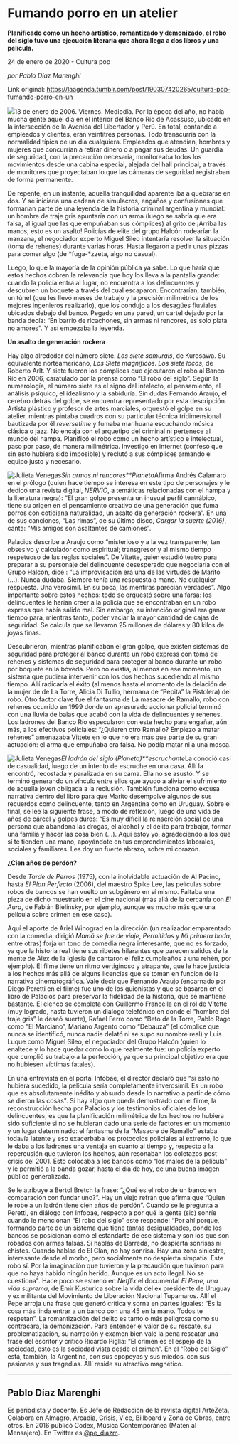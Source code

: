 # Fumando porro en un atelier

**Planificado como un hecho artístico, romantizado y demonizado, el robo del siglo tuvo una ejecución literaria que ahora llega a dos libros y una película.**

24 de enero de 2020 - Cultura pop

_por Pablo Díaz Marenghi_

Link original: https://laagenda.tumblr.com/post/190307420265/cultura-pop-fumando-porro-en-un

![](https://64.media.tumblr.com/09edfbfd350d9440c6d6cd3e7ec08520/c3a4406afc6c0ba2-cc/s500x750/26f9cdfdf9739eb881ee0b2fe585048187a1c70f.jpg)13 de enero de 2006. Viernes.
Mediodía. Por la época del año, no había mucha gente aquel día en el interior
del Banco Río de Acassuso, ubicado en la intersección de la Avenida del
Libertador y Perú. En total, contando a empleados y clientes, eran veintitrés
personas. Todo transcurría con la normalidad típica de un día
cualquiera. Empleados que atendían, hombres y mujeres que concurrían a retirar
dinero o a pagar sus deudas. Un guardia de seguridad, con la precaución
necesaria, monitoreaba todos los movimientos desde una cabina especial, alejada
del hall principal, a través de monitores que proyectaban lo que las cámaras de
seguridad registraban de forma permanente. 

De repente, en un instante,
aquella tranquilidad aparente iba a quebrarse en dos. Y se iniciaría una cadena
de simulacros, engaños y confusiones que formarían parte de una leyenda de la
historia criminal argentina y mundial: un hombre de traje gris apuntaría con un
arma (luego se sabría que era falsa, al igual que las que empuñaban sus
cómplices) al grito de ¡Arriba las manos, esto es un asalto! Policías de elite
del grupo Halcón rodearían la manzana, el negociador experto Miguel Sileo
intentaría resolver la situación (toma de rehenes) durante varias horas. Hasta
llegaron a pedir unas pizzas para comer algo (de *fuga-*zzeta, algo no
casual). 

Luego, lo que la mayoría de la
opinión pública ya sabe. Lo que haría que estos hechos cobren la relevancia que
hoy los lleva a la pantalla grande: cuando la policía entra al lugar, no
encuentra a los delincuentes y descubren un boquete a través del cual
escaparon. Encontrarían, también, un túnel (que les llevó meses de trabajo y la
precisión milimétrica de los mejores ingenieros realizarlo), que los condujo a
los desagües fluviales ubicados debajo del banco. Pegado en una pared, un
cartel dejado por la banda decía: “En barrio de ricachones, sin armas ni rencores,
es solo plata no amores”. Y así empezaba la leyenda. 

**Un asalto de generación
rockera**

Hay algo alrededor del número
siete. *Los siete samurais*, de Kurosawa. Su equivalente norteamericano, *Los
Siete magníficos*. *Los siete locos*, de Roberto Arlt. Y siete fueron
los cómplices que ejecutaron el robo al Banco Río en 2006, caratulado por la
prensa como “El robo del siglo”. Según la numerología, el número siete es el
signo del intelecto, el pensamiento, el análisis psíquico, el idealismo y la
sabiduría. Sin dudas Fernando Araujo, el cerebro detrás del golpe, se encuentra
representado por esta descripción. Artista plástico y profesor de artes
marciales, orquestó el golpe en su atelier, mientras pintaba cuadros con su
particular técnica tridimensional bautizada por él *reversetime* y fumaba
marihuana escuchando música clásica o jazz. No encaja con el arquetipo del criminal
ni pertenece al mundo del hampa. Planificó el robo como un hecho artístico e
intelectual, paso por paso, de manera milimétrica. Investigó en internet
(confesó que sin esto hubiera sido imposible) y reclutó a sus cómplices armando
el equipo justo y necesario. 

![Julieta Venegas](https://64.media.tumblr.com/06c2f29fcb00b8762cc316a9850fa45f/c3a4406afc6c0ba2-de/s250x400/0f61ee2b867268d8bd71e18f14aa8f604b4cb0b7.jpg)*Sin armas ni rencores**Planeta*Afirma Andrés Calamaro en el
prólogo (quien hace tiempo se interesa en este tipo de personajes y le dedicó
una revista digital, *NERVIO*, a temáticas relacionadas con el hampa y la
literatura negra): “El gran golpe presenta un inusual perfil cannábico,
tiene su origen en el pensamiento creativo de una generación que fuma porros
con cotidiana naturalidad, un asalto de generación rockera”. En una de sus
canciones, “Las rimas”, de su último disco, *Cargar la suerte (2016)*,
canta: “Mis amigos son asaltantes de camiones”. 

Palacios describe a Araujo como
“misterioso y a la vez transparente; tan obsesivo y calculador como
espiritual; transgresor y al mismo tiempo respetuoso de las reglas
sociales”. De Vitette, quien estudió teatro para preparar a su personaje
del delincuente desesperado que negociaría con el Grupo Halcón, dice : “La
improvisación era una de las virtudes de Marito (…). Nunca dudaba. Siempre
tenía una respuesta a mano. No cualquier respuesta. Una verosímil. En su boca,
las mentiras parecían verdades”. Algo importante sobre estos hechos: todo
se orquestó sobre una farsa: los delincuentes le harían creer a la policía que
se encontraban en un robo express que había salido mal.  Sin embargo, su intención original era ganar
tiempo para, mientras tanto, poder vaciar la mayor cantidad de cajas de
seguridad. Se calcula que se llevaron 25 millones de dólares y 80 kilos de
joyas finas. 

Descubrieron, mientras
planificaban el gran golpe, que existen sistemas de seguridad para proteger al
banco durante un robo express con toma de rehenes y sistemas de seguridad para
proteger al banco durante un robo por boquete en la bóveda. Pero no existía, al
menos en ese momento, un sistema que pudiera intervenir con los dos hechos
sucediendo al mismo tiempo. Allí radicaría el éxito (al menos hasta el momento
de la delación de la mujer de de La Torre, Alicia Di Tullio, hermana de
“Pepita” la Pistolera) del robo. Otro factor clave fue el fantasma de La
masacre de Ramallo, robo con rehenes ocurrido en 1999 donde un apresurado
accionar policial terminó con una lluvia de balas que acabó con la vida de
delincuentes y rehenes. Los ladrones del Banco Río especularon con este hecho
para engañar, aún más, a los efectivos policiales: “¿Quieren otro Ramallo?
Empiezo a matar rehenes” amenazaba Vittete en lo que no era más que parte de su
gran actuación: el arma que empuñaba era falsa. No podía matar ni a una mosca. 

![Julieta Venegas](https://64.media.tumblr.com/9a325ba5684a3c6ee40604587aa840f8/c3a4406afc6c0ba2-8f/s250x400/8afc82b01080e8b13b391cd3c1d5dc3a42850247.jpg)*El
ladrón del siglo (Planeta)**escruchante*La conoció casi de casualidad,
luego de un intento de escruche en una casa. Allí la encontró, recostada y
paralizada en su cama. Ella no se asustó. Y se terminó generando un vínculo
entre ellos que ayudó a aliviar el sufrimiento de aquella joven obligada a la
reclusión. También funciona como excusa narrativa dentro del libro para que
Marito desempolve algunos de sus recuerdos como delincuente, tanto en Argentina
como en Uruguay. Sobre el final, se lee la siguiente frase, a modo de
reflexión, luego de una vida de años de cárcel y golpes duros: “Es muy difícil
la reinserción social de una persona que abandona las drogas, el alcohol y el
delito para trabajar, formar una familia y hacer las cosa bien (…). Aquí estoy
yo, agradeciendo a los que sí te tienden una mano, apoyándote en tus
emprendimientos laborales, sociales y familiares. Les doy un fuerte abrazo,
sobre mi corazón. 

**¿Cien años de perdón?** 

Desde *Tarde de Perros*
(1975), con la inolvidable actuación de Al Pacino, hasta *El Plan Perfecto*
(2006), del maestro Spike Lee, las películas sobre robos de bancos se han
vuelto un subgénero en sí mismo. Faltaba una pieza de dicho muestrario en el
cine nacional (más allá de la cercanía con *El Aura*, de Fabián Bielinsky,
por ejemplo, aunque es mucho más que una película sobre crimen en ese caso). 

Aquí el aporte de Ariel Winograd
en la dirección (un realizador emparentado con la comedia: dirigió *Mamá se
fue de viaje*, *Permitidos* y *Mi primera boda*, entre otras)
forja un tono de comedia negra interesante, que no es forzado, ya que la
historia real tiene sus ribetes hilarantes que parecen salidos de la mente de
Alex de la Iglesia (le cantaron el feliz cumpleaños a una rehén, por ejemplo).
El filme tiene un ritmo vertiginoso y atrapante, que le hace justicia a los
hechos más allá de alguns licencias que se toman en funcion de la narrativa
cinematográfica. Vale decir que Fernando Araujo (encarnado por Diego Peretti en
el filme) fue uno de los guionistas y que se basaron en el libro de Palacios
para preservar la fidelidad de la historia, que se mantiene bastante. El elenco
se completa con Guillermo Francella en el rol de Vitette (muy logrado, hasta
tuvieron un diálogo telefónico en donde el “hombre del traje gris” le deseó
suerte), Rafael Ferro como “Beto de la Torre, Pablo Rago como “El Marciano”,
Mariano Argento como “Debauza” (el cómplice que nunca se identificó, nunca
nadie delató ni se supo su nombre real) y Luis Luque como Miguel Sileo, el
negociador del Grupo Halcón (quien lo enaltece y lo hace quedar como lo que
realmente fue: un policía experto que cumplió su trabajo a la perfección, ya
que su principal objetivo era que no hubiesen víctimas fatales). 

En una entrevista en el portal
Infobae, el director declaró que “si esto no hubiera sucedido, la película
sería completamente inverosímil. Es un robo que es absolutamente inédito y
absurdo desde lo narrativo a partir de cómo se dieron las cosas". Si hay
algo que queda demostrado con el filme, la reconstrucción hecha por Palacios y
los testimonios oficiales de los delincuentes, es que la planificación
milimétrica de los hechos no hubiera sido suficiente si no se hubieran dado una
serie de factores en un momento y un lugar determinado: el fantasma de la
“Masacre de Ramallo” estaba todavía latente y eso exacerbaba los protocolos
policiales al extremo, lo que le daba a los ladrones una ventaja en cuanto al
tiempo y, respecto a la repercusión que tuvieron los hechos, aún resonaban los
coletazos post crisis del 2001. Esto colocaba a los bancos como “los malos de
la película” y le permitió a la banda gozar, hasta el día de hoy, de una buena
imagen pública generalizada. 

Se le atribuye a Bertol Bretch la
frase: “¿Qué es el robo de un banco en comparación con fundar uno?”. Hay un
viejo refrán que afirma que “Quien le robe a un ladrón tiene cien años de
perdón”. Cuando se le pregunta a Peretti, en diálogo con Infobae, respecto a
por qué la gente (sic) sonríe cuando le mencionan “El robo del siglo” este
responde: “Por ahí porque, formando parte de un sistema que tiene tantas
desigualdades, donde los bancos se posicionan como el estandarte de ese sistema
y son los que son robados con armas falsas. Si hablás de Barreda, no despierta
sonrisas ni chistes. Cuando hablas de El Clan, no hay sonrisa. Hay una zona
siniestra, interesante desde el morbo, pero socialmente no despierta simpatía.
Este robo sí. Por la imaginación que tuvieron y la precaución que tuvieron para
que no haya habido ningún herido. Aunque es un acto ilegal. No se
cuestiona". Hace poco se estrenó en *Netflix* el documental *El
Pepe, una vida suprema*, de Emir Kusturica sobre la vida del ex presidente
de Uruguay y ex militante del Movimiento de Liberación Nacional Tupamaros. Allí
el Pepe arroja una frase que generó crítica y sorna en partes iguales: “Es la
cosa más linda entrar a un banco con una 45 en la mano. Todos te respetan”. La
romantización del delito es tanto o más peligrosa como su contracara, la
demonización. Para entender el valor de su rescate, su problematización, su
narración y examen bien vale la pena rescatar una frase del escritor y crítico
Ricardo Piglia: “El crimen es el espejo de la sociedad, esto es la sociedad
vista desde el crimen”. En el “Robo del Siglo” está, también, la Argentina, con
sus epopeyas y sus miedos, con sus pasiones y sus tragedias. Allí reside su
atractivo magnético. 



---

Pablo Díaz Marenghi
-------------------

 Es periodista y docente. Es Jefe de Redacción de la revista digital ArteZeta. Colabora en Almagro, Arcadia, Crisis, Vice, Billboard y Zona de Obras, entre otros. En 2016 publicó Codex, Música Contemporánea (Maten al Mensajero). En Twitter es [@pe\_diazm](https://twitter.com/pe_diazm). 

